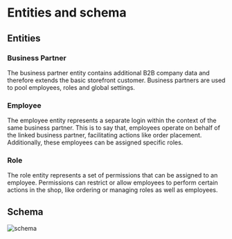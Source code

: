 # Entities and schema

## Entities

### Business Partner

The business partner entity contains additional B2B company data and therefore extends the basic storefront customer. Business partners are used to pool employees, roles and global settings.

### Employee

The employee entity represents a separate login within the context of the same business partner. This is to say that, employees operate on behalf of the linked business partner, facilitating actions like order placement. Additionally, these employees can be assigned specific roles.

### Role

The role entity represents a set of permissions that can be assigned to an employee. Permissions can restrict or allow employees to perform certain actions in the shop, like ordering or managing roles as well as employees.

## Schema

![schema](../../../.gitbook/assets/employee-management-schema.mermaid)
